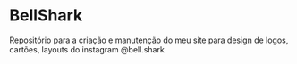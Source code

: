 # BellShark
Repositório para a criação e manutenção do meu site para design de logos, cartões, layouts do instagram @bell.shark
